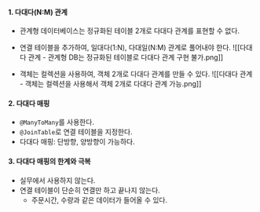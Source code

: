 
#### 1. 다대다(N:M) 관계

- 관계형 데이터베이스는 정규화된 테이블 2개로 다대다 관계를 표현할 수 없다.
- 연결 테이블을 추가하여, 일대다(1:N), 다대일(N:M) 관계로 풀어내야 한다.
![[다대다 관계 - 관계형 DB는 정규화된 테이블로 다대다 관계 구현 불가.png]]

- 객체는 컬렉션을 사용하여, 객체 2개로 다대다 관계를 만들 수 있다.
![[다대다 관계 - 객체는 컬렉션을 사용해서 객체 2개로 다대다 관계 가능.png]]


#### 2. 다대다 매핑

- `@ManyToMany`를 사용한다.
- `@JoinTable`로 연결 테이블을 지정한다.
- 다대다 매핑: 단방향, 양방향이 가능하다.


#### 3. 다대다 매핑의 한계와 극복

- 실무에서 사용하지 않는다.
- 연결 테이블이 단순히 연결만 하고 끝나지 않는다.
	- 주문시간, 수량과 같은 데이터가 들어올 수 있다.